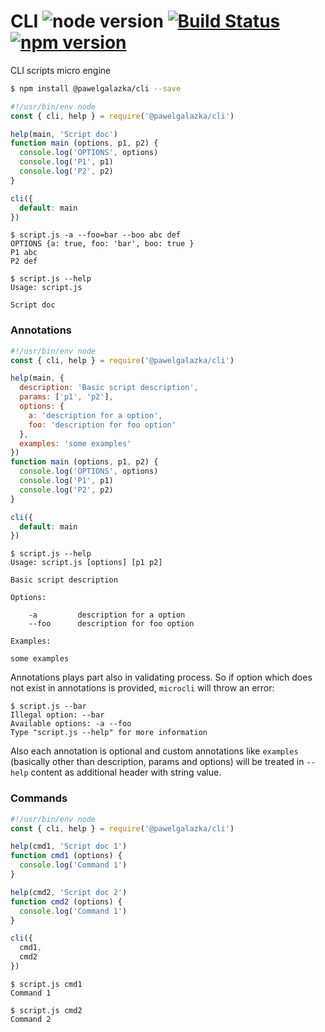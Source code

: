 # CLI ![node version](https://img.shields.io/node/v/%40pawelgalazka%2Fcli.svg) [![Build Status](https://travis-ci.org/pawelgalazka/cli.svg?branch=master)](https://travis-ci.org/pawelgalazka/cli) [![npm version](https://badge.fury.io/js/%40pawelgalazka%2Fcli.svg)](https://badge.fury.io/js/%40pawelgalazka%2Fcli)
CLI scripts micro engine

```sh
$ npm install @pawelgalazka/cli --save
```

```js
#!/usr/bin/env node
const { cli, help } = require('@pawelgalazka/cli')

help(main, 'Script doc')
function main (options, p1, p2) {
  console.log('OPTIONS', options)
  console.log('P1', p1)
  console.log('P2', p2)
}

cli({
  default: main
})
```

```
$ script.js -a --foo=bar --boo abc def
OPTIONS {a: true, foo: 'bar', boo: true }
P1 abc
P2 def

$ script.js --help
Usage: script.js

Script doc
```

### Annotations

```js
#!/usr/bin/env node
const { cli, help } = require('@pawelgalazka/cli')

help(main, {
  description: 'Basic script description',
  params: ['p1', 'p2'],
  options: {
    a: 'description for a option',
    foo: 'description for foo option'
  },
  examples: 'some examples'
})
function main (options, p1, p2) {
  console.log('OPTIONS', options)
  console.log('P1', p1)
  console.log('P2', p2)
}

cli({
  default: main
})
```

```
$ script.js --help
Usage: script.js [options] [p1 p2]

Basic script description

Options:

    -a         description for a option
    --foo      description for foo option
    
Examples:

some examples
```

Annotations plays part also in validating process. So if
option which does not exist in annotations is provided, `microcli` will
throw an error:

```
$ script.js --bar
Illegal option: --bar
Available options: -a --foo
Type "script.js --help" for more information
```

Also each annotation is optional and custom annotations like `examples`
(basically other than description, params and options) will be treated
in `--help` content as additional header with string value.

### Commands


```js
#!/usr/bin/env node
const { cli, help } = require('@pawelgalazka/cli')

help(cmd1, 'Script doc 1')
function cmd1 (options) {
  console.log('Command 1')
}

help(cmd2, 'Script doc 2')
function cmd2 (options) {
  console.log('Command 1')
}

cli({
  cmd1,
  cmd2
})
```

```
$ script.js cmd1
Command 1

$ script.js cmd2
Command 2
```
